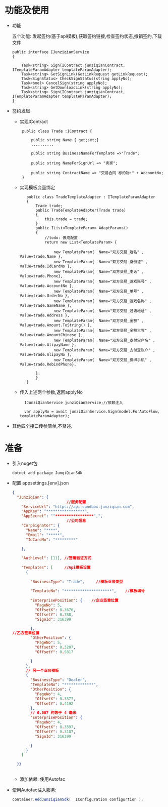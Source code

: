 # 功能及使用

*   功能

    五个功能: 发起签约(基于api模板),获取签约链接,检查签约状态,撤销签约,下载文件
    



        public interface IJunziqianService
        {  
            
            Task<string> Sign(IContract junziqianContract, ITemplateParamAdapter templateParamAdapter);
            Task<string> GetSignLink(GetLinkRequest getLinkRequest);
            Task<SignStatus> CheckSignStatus(string applyNo);
            Task<bool> CancelSign(string applyNo);
            Task<string> GetDownloadLink(string applyNo);
            Task<string> Sign(IContract junziqianContract, ITemplateParamAdapter templateParamAdapter);
        }

*   签约发起

    *   实现IContract

             public class Trade :IContract {
                 
                 public string Name { get;set;}
                 ..........

                 public string BusinessNameForTemplate =>"Trade";

                 public string NameForSignUrl => "卖家";

                 public string ContractName => "交易合同 标的物:" + AccountNo;
             }

    *   实现模板变量绑定

               public class TradeTemplateAdapter : ITemplateParamAdapter
               {
                   Trade trade;
                   public TradeTemplateAdapter(Trade trade)
                   {
                       this.trade = trade;
                   }
                   public IList<TemplateParam> AdaptParams()
                   {
                       //todo: 做成配置
                       return new List<TemplateParam> {

                           new TemplateParam{  Name="双方交易_姓名" , Value=trade.Name },
                           new TemplateParam{  Name="双方交易_身份证" , Value=trade.IdCardNo },
                           new TemplateParam{  Name="双方交易_电话" , Value=trade.Phone},
                           new TemplateParam{  Name="双方交易_游戏账号" , Value=trade.AccountNo },
                           new TemplateParam{  Name="双方交易_单号" , Value=trade.OrderNo },
                           new TemplateParam{  Name="双方交易_游戏名称" , Value=trade.GameName },
                           new TemplateParam{  Name="双方交易_通讯地址" , Value=trade.Address },
                           new TemplateParam{  Name="双方交易_金额" , Value=trade.Amount.ToString() },
                           new TemplateParam{  Name="双方交易_金额大写" , Value=trade.AmountChinese },
                           new TemplateParam{  Name="双方交易_支付宝户名" , Value=trade.AlipayName },
                           new TemplateParam{  Name="双方交易_支付宝账户" , Value=trade.AlipayNo },
                           new TemplateParam{  Name="双方交易_换绑手机" , Value=trade.RebindPhone},

                   };
                   }
               }

    *   传入上述两个参数,返回applyNo

        ```
          IJunziQianService junziQianService;//依赖注入
          
          var applyNo = await junziQianService.Sign(model.ForAutoFlow, templateParamAdapter);

        ```

*   其他四个接口传参简单,不赘述.

# 准备

*   引入nuget包

        dotnet add package JunqiQianSdk

*   配置 appsettings.\[env].json

    ```JSON
    {
      "Junziqian": {
                            //服务配置
        "ServiceUrl": "https://api.sandbox.junziqian.com", 
        "AppKey": "*****************",
        "AppSecret": ""*****************",",
                            //公司信息
        "CorpSignator": {
          "Name": "****",
          "Email": "*****",
          "IdCardNo": "*********"

        },
        
        "AuthLevel": [11], //签署验证方式
       
        "Templates": [     //Api模板设置
          {
         
            "BusinessType": "Trade",     //模板业务类型
          
            "TemplateNo": "*********************",    //模板编号
           
            "EnterprisePosition": {    //企业签章位置
              "PageNo": 5,
              "OffsetX": 0.3676,
              "OffsetY": 0.788,
              "SignId": 316399

            },
    //乙方签章位置
            "OtherPosition": {
              "PageNo": 5,
              "OffsetX": 0.3207,
              "OffsetY": 0.5817

            }
          },
          // 另一个业务模板
          {
            "BusinessType": "Dealer",
            "TemplateNo": "*************",
            "OtherPosition": {
              "PageNo": 4,
              "OffsetX": 0.3377,
              "OffsetY": 0.4192
            },
            // 0.007 约等于 4 毫米
            "EnterprisePosition": {
              "PageNo": 4,
              "OffsetX": 0.3597,
              "OffsetY": 0.3187,
              "SignId": 316399

            }
          }
        ]

      }}
      
    ```

    *   添加依赖: 使用Autofac



*   使用Autofac注入服务:

    ```C#
    container.AddJunziqianSdk(  IConfiguration configurtion );
    ```



